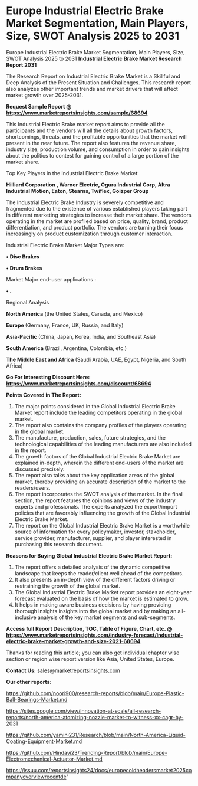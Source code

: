 # Europe Industrial Electric Brake Market Segmentation, Main Players, Size, SWOT Analysis 2025 to 2031
Europe Industrial Electric Brake Market Segmentation, Main Players, Size, SWOT Analysis 2025 to 2031
<strong>Industrial Electric Brake Market Research Report 2031</strong>

The Research Report on Industrial Electric Brake Market is a Skillful and Deep Analysis of the Present Situation and Challenges. This research report also analyzes other important trends and market drivers that will affect market growth over 2025-2031.

<strong>Request Sample Report @ <a href=https://www.marketreportsinsights.com/sample/68694>https://www.marketreportsinsights.com/sample/68694</a></strong>

This Industrial Electric Brake market report aims to provide all the participants and the vendors will all the details about growth factors, shortcomings, threats, and the profitable opportunities that the market will present in the near future. The report also features the revenue share, industry size, production volume, and consumption in order to gain insights about the politics to contest for gaining control of a large portion of the market share.

Top Key Players in the Industrial Electric Brake Market:

<strong>Hilliard Corporation , Warner Electric, Ogura Industrial Corp, Altra Industrial Motion, Eaton, Stearns, Twiflex, Goizper Group</strong>

The Industrial Electric Brake Industry is severely competitive and fragmented due to the existence of various established players taking part in different marketing strategies to increase their market share. The vendors operating in the market are profiled based on price, quality, brand, product differentiation, and product portfolio. The vendors are turning their focus increasingly on product customization through customer interaction.

Industrial Electric Brake Market Major Types are:

<strong>• Disc Brakes

• Drum Brakes</strong>

Market Major end-user applications :

<strong>• .</strong>

Regional Analysis

</u><strong><b>North America</b></strong> (the United States, Canada, and Mexico)

<strong><b>Europe </b></strong>(Germany, France, UK, Russia, and Italy)

<strong><b>Asia-Pacific</b></strong> (China, Japan, Korea, India, and Southeast Asia)

<strong><b>South America</b></strong> (Brazil, Argentina, Colombia, etc.)

<strong><b>The Middle East and Africa</b></strong> (Saudi Arabia, UAE, Egypt, Nigeria, and South Africa)

<strong>Go For Interesting Discount Here: <a href=https://www.marketreportsinsights.com/discount/68694>https://www.marketreportsinsights.com/discount/68694</a></strong>

<strong>Points Covered in The Report:</strong>
<ol>
  <li>The major points considered in the Global Industrial Electric Brake Market report include the leading competitors operating in the global market.</li>
  <li>The report also contains the company profiles of the players operating in the global market.</li>
  <li>The manufacture, production, sales, future strategies, and the technological capabilities of the leading manufacturers are also included in the report.</li>
  <li>The growth factors of the Global Industrial Electric Brake Market are explained in-depth, wherein the different end-users of the market are discussed precisely.</li>
  <li>The report also talks about the key application areas of the global market, thereby providing an accurate description of the market to the readers/users.</li>
  <li>The report incorporates the SWOT analysis of the market. In the final section, the report features the opinions and views of the industry experts and professionals. The experts analyzed the export/import policies that are favorably influencing the growth of the Global Industrial Electric Brake Market.</li>
  <li>The report on the Global Industrial Electric Brake Market is a worthwhile source of information for every policymaker, investor, stakeholder, service provider, manufacturer, supplier, and player interested in purchasing this research document.</li>
</ol>
<strong>Reasons for Buying Global Industrial Electric Brake Market Report:</strong>

<ol>
  <li>The report offers a detailed analysis of the dynamic competitive landscape that keeps the reader/client well ahead of the competitors.</li>
  <li>It also presents an in-depth view of the different factors driving or restraining the growth of the global market.</li>
  <li>The Global Industrial Electric Brake Market report provides an eight-year forecast evaluated on the basis of how the market is estimated to grow.</li>
  <li>It helps in making aware business decisions by having providing thorough insights insights into the global market and by making an all-inclusive analysis of the key market segments and sub-segments.</li>
</ol>
<strong>Access full Report Description, TOC, Table of Figure, Chart, etc. @ <a href=https://www.marketreportsinsights.com/industry-forecast/industrial-electric-brake-market-growth-and-size-2021-68694>https://www.marketreportsinsights.com/industry-forecast/industrial-electric-brake-market-growth-and-size-2021-68694</a></strong>


Thanks for reading this article; you can also get individual chapter wise section or region wise report version like Asia, United States, Europe.

<strong>Contact Us:</strong>
sales@marketreportsinsights.com

<strong>Our other reports:</strong>

<a href=https://github.com/noori900/research-reports/blob/main/Europe-Plastic-Ball-Bearings-Market.md>https://github.com/noori900/research-reports/blob/main/Europe-Plastic-Ball-Bearings-Market.md</a>

<a href=https://sites.google.com/view/innovation-at-scale/all-research-reports/north-america-atomizing-nozzle-market-to-witness-xx-cagr-by-2031>https://sites.google.com/view/innovation-at-scale/all-research-reports/north-america-atomizing-nozzle-market-to-witness-xx-cagr-by-2031</a>

<a href=https://github.com/yamini231/Research/blob/main/North-America-Liquid-Coating-Equipment-Market.md>https://github.com/yamini231/Research/blob/main/North-America-Liquid-Coating-Equipment-Market.md</a>

<a href=https://github.com/Hindavi23/Trending-Report/blob/main/Europe-Electromechanical-Actuator-Market.md>https://github.com/Hindavi23/Trending-Report/blob/main/Europe-Electromechanical-Actuator-Market.md</a>

<a href=https://issuu.com/reportsinsights24/docs/europecoldheadersmarket2025companyoverviewrecentde>https://issuu.com/reportsinsights24/docs/europecoldheadersmarket2025companyoverviewrecentde</a>"
